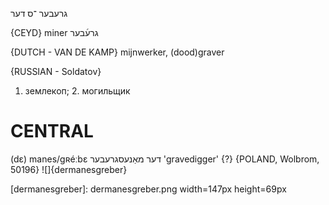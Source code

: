 גרעבער
־ס
דער

{CEYD}
miner גרע֜בער

{DUTCH - VAN DE KAMP}
mijnwerker, (dood)graver

{RUSSIAN - Soldatov}
1. землекоп; 2. могильщик

CENTRAL
========

(dɛ) manes/gʀéːbɛ דער מאַנעסגרעבער 'gravedigger' {?} {POLAND, Wolbrom, 50196}
![]{dermanesgreber}


[dermanesgreber]: dermanesgreber.png width=147px height=69px